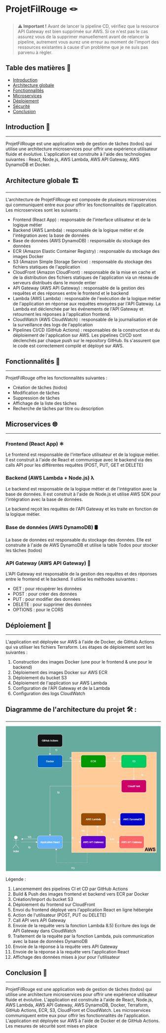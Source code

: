# ProjetFilRouge 🪢

> **⚠️ Important !**
> Avant de lancer la pipeline CD, vérifiez que la resource API Gateway est bien supprimée sur AWS. Si ce n'est pas le cas assurez vous de la supprimer manuellement avant de relancer la pipeline, autrement vous aurez une erreur au moment de l'import des ressources existantes à cause d'un problème que je ne suis pas parvenu à règler.

## Table des matières 📖

* [Introduction](#introduction)
* [Architecture globale](#architecture-globale)
* [Fonctionnalités](#fonctionnalités)
* [Microservices](#microservices)
* [Déploiement](#déploiement)
* [Sécurité](#sécurité)
* [Conclusion](#conclusion)

## Introduction 📝
------------

ProjetFilRouge est une application web de gestion de tâches (todos) qui utilise une architecture microservices pour offrir une expérience utilisateur fluide et évolutive. L'application est construite à l'aide des technologies suivantes : React, Node.js, AWS Lambda, AWS API Gateway, AWS DynamoDB et Docker.

## Architecture globale 🏗️
---------------------

L'architecture de ProjetFilRouge est composée de plusieurs microservices qui communiquent entre eux pour offrir les fonctionnalités de l'application. Les microservices sont les suivants :

* Frontend (React App) : responsable de l'interface utilisateur et de la logique métier
* Backend (AWS Lambda) : responsable de la logique métier et de l'intégration avec la base de données
* Base de données (AWS DynamoDB) : responsable du stockage des données
* ECR (Amazon Elastic Container Registry) : responsable du stockage des images Docker
* S3 (Amazon Simple Storage Service) : responsable du stockage des fichiers statiques de l'application
* CloudFront (Amazon CloudFront) : responsable de la mise en cache et de la distribution des fichiers statiques de l'application via un réseau de serveurs distribués dans le monde entier
* API Gateway (AWS API Gateway) : responsable de la gestion des requêtes et des réponses entre le frontend et le backend
* Lambda (AWS Lambda) : responsable de l'exécution de la logique métier de l'application en réponse aux requêtes envoyées par l'API Gateway. La Lambda est déclenchée par les événements de l'API Gateway et retournent les réponses à l'application frontend.
* CloudWatch (AWS CloudWatch) : responsable de la journalisation et de la surveillance des logs de l'application
* Pipelines CI/CD (GitHub Actions) : responsables de la construction et du déploiement de l'application sur AWS. Les pipelines CI/CD sont déclenchés par chaque push sur le repository GitHub. Ils s'assurent que le code est correctement compilé et déployé sur AWS.
## Fonctionnalités 🧱
--------------

ProjetFilRouge offre les fonctionnalités suivantes :

* Création de tâches (todos)
* Modification de tâches
* Suppression de tâches
* Affichage de la liste des tâches
* Recherche de tâches par titre ou description

## Microservices 🌐
--------------

### Frontend (React App) ⚛️

Le frontend est responsable de l'interface utilisateur et de la logique métier. Il est construit à l'aide de React et communique avec le backend via des calls API pour les différentes requêtes (POST, PUT, GET et DELETE)

### Backend (AWS Lambda + Node.js) λ

Le backend est responsable de la logique métier et de l'intégration avec la base de données. Il est construit à l'aide de Node.js et utilise AWS SDK pour l'intégration avec la base de données.

Le backend reçoit les requêtes de l'API Gateway et les traite en fonction de la logique métier.

### Base de données (AWS DynamoDB) 🛢️

La base de données est responsable du stockage des données. Elle est construite à l'aide de AWS DynamoDB et utilise la table Todos pour stocker les tâches (todos)

### API Gateway (AWS API Gateway) 🌉

L'API Gateway est responsable de la gestion des requêtes et des réponses entre le frontend et le backend. Il utilise les méthodes suivantes :

* GET : pour récupérer les données
* POST : pour créer des données
* PUT : pour modifier des données
* DELETE : pour supprimer des données
* OPTIONS : pour le CORS

## Déploiement 🦅
-------------

L'application est déployée sur AWS à l'aide de Docker, de GitHub Actions qui va utiliser les fichiers Terraform. Les étapes de déploiement sont les suivantes :

1. Construction des images Docker (une pour le frontend & une pour le backend)
2. Déploiement des images Docker sur AWS ECR
3. Déploiement du bucket S3
4. Déploiement de l'application sur AWS Lambda
5. Configuration de l'API Gateway et de la Lambda
6. Configuration des logs CloudWatch

## Diagramme de l'architecture du projet 🛠️ : 
----------

![Architecture Diagram](assets/diag.jpg)

Légende : 

1) Lancemement des pipelines CI et CD par GitHub Actions
2) Build & Push des images frontend et backend vers ECR par Docker
3) Création/Import du bucket S3
4) Déploiement du frontend sur CloudFront
5) Envoi du frontend déployé vers l'application React en ligne hébergée
6) Action de l'utilisateur (POST, PUT ou DELETE)
7) Call API vers API Gateway
8) Envoie de la requête vers la fonction Lambda
8.5) Ecriture des logs de API Gateway dans CloudWatch
9) Traitement de la requête par la fonction Lambda, puis communication avec la base de données DynamoDB
10) Envoie de la réponse à la requête vers API Gateway
11) Envoie de la réponse à la requête vers l'application React
12) Affichage des données mises à jour pour l'utilisateur


## Conclusion 📗
----------

ProjetFilRouge est une application web de gestion de tâches (todos) qui utilise une architecture microservices pour offrir une expérience utilisateur fluide et évolutive. L'application est construite à l'aide de React, Node.js, AWS Lambda, AWS API Gateway, AWS DynamoDB, Docker, Terraform, GitHub Actions, ECR, S3, CloudFront et CloudWatch. Les microservices communiquent entre eux pour offrir les fonctionnalités de l'application. L'application est déployée sur AWS à l'aide de Docker et de GitHub Actions. Les mesures de sécurité sont mises en place
